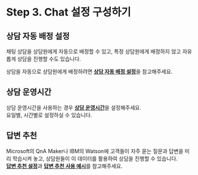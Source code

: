 # Step 3. Chat 설정 구성하기

## 상담 자동 배정 설정 <a id="auto-assignment"></a>

채팅 상담을 상담원에게 자동으로 배정할 수 있고, 특정 상담원에게 배정하지 않고 자유롭게 상담을 진행할 수도 있습니다.

상담을 자동으로 상담원에게 배정하려면 [**상담 자동 배정 설정**](../../chat/settings/conversations.md#automatic-assignment)을 참고해주세요.

## 상담 운영시간 <a id="operating-hour"></a>

상담 운영시간을 사용하는 경우 [**상담 운영시간**](../../chat/settings/conversations.md#operating-hour)을 설정해주세요.  
요일별, 시간별로 설정하실 수 있습니다.

## 답변 추천 <a id="recommended-answer"></a>

Microsoft의 QnA Maker나 IBM의 Watson에 고객들이 자주 묻는 질문과 답변을 미리 학습시켜 놓고, 상담원들이 이 데이터를 활용하여 상담을 진행할 수 있습니다.  
[**답변 추천 설정**](../../chat/settings/conversations.md#recommended-answer)과 [**답변 추천 사용 예시**](../../chat/conversations/fields.md#recommended-answer)를 참고해주세요.

